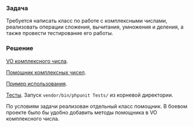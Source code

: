 ### Задача

Требуется написать класс по работе с комплексными числами, реализовать операции сложения, вычитания, умножения и деления, а также провести тестирование его работы.

### Решение

[VO комплексного числа](/ComplexNumber.php).

[Помощник комплексных чисел](/ComplexNumbersHelper.php).

[Пример использования](/examples.php).

[Тесты](/Tests/ComplexNumbersTest.php). Запуск `vendor/bin/phpunit Tests/` из корневой директории.

По условиям задачи реализован отдельный класс помощник. В боевом проекте было бы удобно добавить методы помощника в VO комплексного числа.
